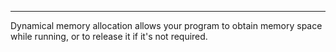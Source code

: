 <hr>
Dynamical memory allocation allows your program to obtain memory space while running, or to release it if it's not required.
